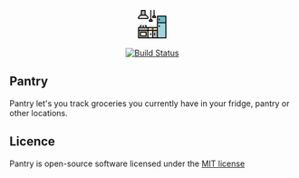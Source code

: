 <p align="center"><img width="50px" src="https://raw.githubusercontent.com/MichalGallovic/Pantry/master/public/img/pantry.png"></p>
<p align="center">
<a href="https://travis-ci.org/MichalGallovic/Pantry"><img src="https://travis-ci.org/MichalGallovic/Pantry.svg?branch=master" alt="Build Status"></a>
</p>

## Pantry

Pantry let's you track groceries you currently have in your fridge, pantry or other locations.

## Licence

Pantry is open-source software licensed under the [MIT license](https://opensource.org/licenses/MIT)
